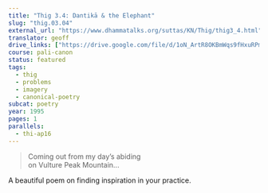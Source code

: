 ```yaml
---
title: "Thig 3.4: Dantikā & the Elephant"
slug: "thig.03.04"
external_url: "https://www.dhammatalks.org/suttas/KN/Thig/thig3_4.html"
translator: geoff
drive_links: ["https://drive.google.com/file/d/1oN_ArtR8OKBmWqs9fHxuRPm1bbI0eQ4V/view?usp=drivesdk"]
course: pali-canon
status: featured
tags:
  - thig
  - problems
  - imagery
  - canonical-poetry
subcat: poetry
year: 1995
pages: 1
parallels:
  - thi-ap16
---
```


> Coming out from my day’s abiding  
on Vulture Peak Mountain...

A beautiful poem on finding inspiration in your practice.
